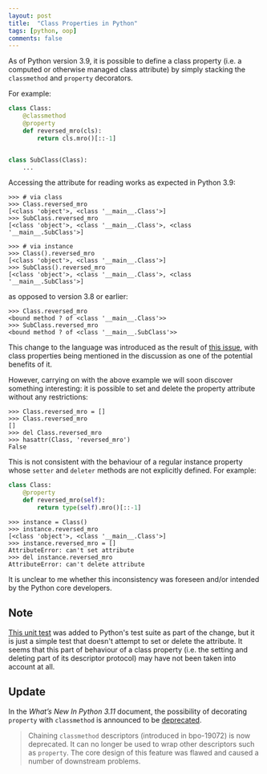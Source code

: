```yaml
---
layout: post
title:  "Class Properties in Python"
tags: [python, oop]
comments: false
---
```


As of Python version 3.9, it is possible to define a class property (i.e. a
computed or otherwise managed class attribute) by simply stacking
the `classmethod` and `property` decorators.

For example:

```python
class Class:
    @classmethod
    @property
    def reversed_mro(cls):
        return cls.mro()[::-1]


class SubClass(Class):
    ...
```

Accessing the attribute for reading works as expected in Python 3.9:

```pycon
>>> # via class
>>> Class.reversed_mro
[<class 'object'>, <class '__main__.Class'>]
>>> SubClass.reversed_mro
[<class 'object'>, <class '__main__.Class'>, <class '__main__.SubClass'>]

>>> # via instance
>>> Class().reversed_mro
[<class 'object'>, <class '__main__.Class'>]
>>> SubClass().reversed_mro
[<class 'object'>, <class '__main__.Class'>, <class '__main__.SubClass'>]
```

as opposed to version 3.8 or earlier:

```pycon
>>> Class.reversed_mro
<bound method ? of <class '__main__.Class'>>
>>> SubClass.reversed_mro
<bound method ? of <class '__main__.SubClass'>>
```

This change to the language was introduced as the result of [this issue][issue],
with class properties being mentioned in the discussion as one of the potential
benefits of it.

However, carrying on with the above example we will soon discover something
interesting: it is possible to set and delete the property attribute without any
restrictions:

```pycon
>>> Class.reversed_mro = []
>>> Class.reversed_mro
[]
>>> del Class.reversed_mro
>>> hasattr(Class, 'reversed_mro')
False
```

This is not consistent with the behaviour of a regular instance property whose
`setter` and `deleter` methods are not explicitly defined. For example:

```python
class Class:
    @property
    def reversed_mro(self):
        return type(self).mro()[::-1]
```

```pycon
>>> instance = Class()
>>> instance.reversed_mro
[<class 'object'>, <class '__main__.Class'>]
>>> instance.reversed_mro = []
AttributeError: can't set attribute
>>> del instance.reversed_mro
AttributeError: can't delete attribute
```

It is unclear to me whether this inconsistency was foreseen and/or intended by
the Python core developers.

## Note

[This unit test][test] was added to Python's test suite as part of the change,
but it is just a simple test that doesn't attempt to set or delete the
attribute. It seems that this part of behaviour of a class property
(i.e. the setting and deleting part of its descriptor protocol) may have not
been taken into account at all.

## Update

In the *What’s New In Python 3.11* document, the possibility of decorating
`property` with `classmethod` is announced to be [deprecated][deprecation].

> Chaining `classmethod` descriptors (introduced in bpo-19072) is now deprecated.
  It can no longer be used to wrap other descriptors such as `property`.
  The core design of this feature was flawed and caused a number of downstream problems.

[issue]: https://github.com/python/cpython/issues/63272
[test]: https://github.com/python/cpython/commit/805f8f9afea116c5d4d000570e3d02ae84502f43#diff-510a022afde6dbb437080870cced7548f338fb8654a4df10c425e5105a83b2e3
[deprecation]: https://docs.python.org/3.11/whatsnew/3.11.html#deprecated
